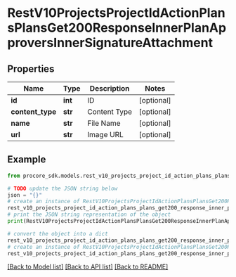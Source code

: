 # RestV10ProjectsProjectIdActionPlansPlansGet200ResponseInnerPlanApproversInnerSignatureAttachment


## Properties

Name | Type | Description | Notes
------------ | ------------- | ------------- | -------------
**id** | **int** | ID | [optional] 
**content_type** | **str** | Content Type | [optional] 
**name** | **str** | File Name | [optional] 
**url** | **str** | Image URL | [optional] 

## Example

```python
from procore_sdk.models.rest_v10_projects_project_id_action_plans_plans_get200_response_inner_plan_approvers_inner_signature_attachment import RestV10ProjectsProjectIdActionPlansPlansGet200ResponseInnerPlanApproversInnerSignatureAttachment

# TODO update the JSON string below
json = "{}"
# create an instance of RestV10ProjectsProjectIdActionPlansPlansGet200ResponseInnerPlanApproversInnerSignatureAttachment from a JSON string
rest_v10_projects_project_id_action_plans_plans_get200_response_inner_plan_approvers_inner_signature_attachment_instance = RestV10ProjectsProjectIdActionPlansPlansGet200ResponseInnerPlanApproversInnerSignatureAttachment.from_json(json)
# print the JSON string representation of the object
print(RestV10ProjectsProjectIdActionPlansPlansGet200ResponseInnerPlanApproversInnerSignatureAttachment.to_json())

# convert the object into a dict
rest_v10_projects_project_id_action_plans_plans_get200_response_inner_plan_approvers_inner_signature_attachment_dict = rest_v10_projects_project_id_action_plans_plans_get200_response_inner_plan_approvers_inner_signature_attachment_instance.to_dict()
# create an instance of RestV10ProjectsProjectIdActionPlansPlansGet200ResponseInnerPlanApproversInnerSignatureAttachment from a dict
rest_v10_projects_project_id_action_plans_plans_get200_response_inner_plan_approvers_inner_signature_attachment_from_dict = RestV10ProjectsProjectIdActionPlansPlansGet200ResponseInnerPlanApproversInnerSignatureAttachment.from_dict(rest_v10_projects_project_id_action_plans_plans_get200_response_inner_plan_approvers_inner_signature_attachment_dict)
```
[[Back to Model list]](../README.md#documentation-for-models) [[Back to API list]](../README.md#documentation-for-api-endpoints) [[Back to README]](../README.md)


